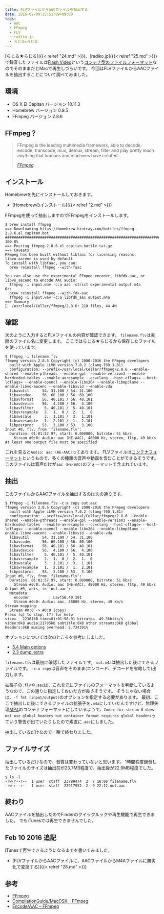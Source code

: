 ```yaml
---
title: FLVファイルからAACファイルを抽出する
date: 2016-02-09T15:51:09+09:00
tags:
  - AAC
  - FFmpeg
  - FLV
  - radiko.jp
  - らじる★らじる
---
```


[らじる★らじる]({{< relref "24.md" >}})、[radiko.jp]({{< relref "25.md" >}})で録音したファイルは[Flash Video](https://ja.wikipedia.org/wiki/Flash_Video)という[コンテナ型のファイルフォーマット](https://ja.wikipedia.org/wiki/コンテナフォーマット)なのでそのままだとMacで再生しづらいです。
今回はFLVファイルからAACファイルを抽出することについて調べてみました。

<!-- more -->

## 環境

* OS X El Capitan バージョン 10.11.3
* Homebrew バージョン 0.9.5
* FFmpeg バージョン 2.8.6

## FFmpeg？

> FFmpeg is the leading multimedia framework, able to decode, encode, transcode, mux, demux, stream, filter and play pretty much anything that humans and machines have created.
>
> <cite>[FFmpeg](https://www.ffmpeg.org)</cite>

## インストール

Homebrewを先にインストールしておきます。

* [Homebrewのインストール]({{< relref "2.md" >}})

FFmpegを使って抽出しますのでFFmpegをインストールします。

```
$ brew install ffmpeg
==> Downloading https://homebrew.bintray.com/bottles/ffmpeg-2.8.6.el_capitan.bot
######################################################################## 100.0%
==> Pouring ffmpeg-2.8.6.el_capitan.bottle.tar.gz
==> Caveats
FFmpeg has been built without libfaac for licensing reasons;
libvo-aacenc is used by default.
To install with libfaac, you can:
  brew reinstall ffmpeg --with-faac

You can also use the experimental FFmpeg encoder, libfdk-aac, or
libvo_aacenc to encode AAC audio:
  ffmpeg -i input.wav -c:a aac -strict experimental output.m4a
Or:
  brew reinstall ffmpeg --with-fdk-aac
  ffmpeg -i input.wav -c:a libfdk_aac output.m4a
==> Summary
🍺  /usr/local/Cellar/ffmpeg/2.8.6: 210 files, 44.4M
```

## 確認

次のように入力するとFLVファイルの内容が確認できます。
`filename.flv`は実際のファイル名に変更します。
ここではらじる★らじるから保存したファイルを使っています。

```
$ ffmpeg -i filename.flv
ffmpeg version 2.8.6 Copyright (c) 2000-2016 the FFmpeg developers
  built with Apple LLVM version 7.0.2 (clang-700.1.81)
  configuration: --prefix=/usr/local/Cellar/ffmpeg/2.8.6 --enable-shared --enable-pthreads --enable-gpl --enable-version3 --enable-hardcoded-tables --enable-avresample --cc=clang --host-cflags= --host-ldflags= --enable-opencl --enable-libx264 --enable-libmp3lame --enable-libvo-aacenc --enable-libxvid --enable-vda
  libavutil      54. 31.100 / 54. 31.100
  libavcodec     56. 60.100 / 56. 60.100
  libavformat    56. 40.101 / 56. 40.101
  libavdevice    56.  4.100 / 56.  4.100
  libavfilter     5. 40.101 /  5. 40.101
  libavresample   2.  1.  0 /  2.  1.  0
  libswscale      3.  1.101 /  3.  1.101
  libswresample   1.  2.101 /  1.  2.101
  libpostproc    53.  3.100 / 53.  3.100
Input #0, flv, from 'filename.flv':
  Duration: 01:01:57.97, start: 0.000000, bitrate: 51 kb/s
    Stream #0:0: Audio: aac (HE-AAC), 48000 Hz, stereo, fltp, 49 kb/s
At least one output file must be specified
```

これを見ると`Audio: aac (HE-AAC)`ってあります。
FLVファイルは[コンテナフォーマット](https://ja.wikipedia.org/wiki/コンテナフォーマット)というもので、多くの種類の音声や動画を含むことができるそうです。
このファイルは音声だけが`aac (HE-AAC)`のフォーマットで含まれています。

## 抽出

このファイルからAACファイルを抽出するのは次の通りです。

```
$ ffmpeg -i filename.flv -c:a copy out.aac
ffmpeg version 2.8.6 Copyright (c) 2000-2016 the FFmpeg developers
  built with Apple LLVM version 7.0.2 (clang-700.1.81)
  configuration: --prefix=/usr/local/Cellar/ffmpeg/2.8.6 --enable-shared --enable-pthreads --enable-gpl --enable-version3 --enable-hardcoded-tables --enable-avresample --cc=clang --host-cflags= --host-ldflags= --enable-opencl --enable-libx264 --enable-libmp3lame --enable-libvo-aacenc --enable-libxvid --enable-vda
  libavutil      54. 31.100 / 54. 31.100
  libavcodec     56. 60.100 / 56. 60.100
  libavformat    56. 40.101 / 56. 40.101
  libavdevice    56.  4.100 / 56.  4.100
  libavfilter     5. 40.101 /  5. 40.101
  libavresample   2.  1.  0 /  2.  1.  0
  libswscale      3.  1.101 /  3.  1.101
  libswresample   1.  2.101 /  1.  2.101
  libpostproc    53.  3.100 / 53.  3.100
Input #0, flv, from 'filename.flv':
  Duration: 01:01:57.97, start: 0.000000, bitrate: 51 kb/s
    Stream #0:0: Audio: aac (HE-AAC), 48000 Hz, stereo, fltp, 49 kb/s
Output #0, adts, to 'out.aac':
  Metadata:
    encoder         : Lavf56.40.101
    Stream #0:0: Audio: aac, 48000 Hz, stereo, 49 kb/s
Stream mapping:
  Stream #0:0 -> #0:0 (copy)
Press [q] to stop, [?] for help
size=   22381kB time=01:01:58.01 bitrate=  49.3kbits/s    
video:0kB audio:21785kB subtitle:0kB other streams:0kB global headers:0kB muxing overhead: 2.734391%
```

オプションについては次のところを参考にしました。

* [5.4 Main options](https://www.ffmpeg.org/ffmpeg.html#Main-options)
* [2.3 dump_extra](https://www.ffmpeg.org/ffmpeg-bitstream-filters.html#dump_005fextra)

`filename.flv`は最初に確認したファイルです。
`out.m4a`は抽出した後にできるファイルです。
`-c:a copy`は音声をそのまま(エンコード、デコードを省略して)出力します。

拡張子の`.flv`や`.aac`は、これを元にファイルのフォーマットを判断しているようなので、この通りに指定しておいた方が良さそうです。
そうじゃない場合は、`-f fmt (input/output)`のオプションを指定する必要があります。
最初、ここで抽出した後にできるファイルの拡張子を`.m4a`にしていたんですけど、無理矢理[MP4](https://ja.wikipedia.org/wiki/MP4)のコンテナフォーマットにしているようで、`Codec for stream 0 does not use global headers but container format requires global headers`っていう警告が出ていたりしたので素直に`.aac`にしました。

抽出しているだけなので一瞬で終わりました。

## ファイルサイズ

抽出しているだけなので、音質は変わっていないと思います。
1時間程度録音したファイルのサイズは抽出前が23.7MB程度で、抽出後が22.9MB程度でした。

```
$ ls -l
-rw-r--r--  1 user  staff  23789474  2  7 18:00 filename.flv
-rw-r--r--  1 user  staff  22917952  2  9 22:12 out.aac
```

## 終わり

AACファイルを抽出したのでFinderのクイックルックや再生機能で再生できました。
でもiTunesでは再生できませんでした。

## Feb 10 2016 追記

iTunesで再生できるようになるまでを書いてみました。

* [FLVファイルからAACファイルに、AACファイルからM4Aファイルに無劣化で変換する]({{< relref "28.md" >}})

## 参考

* [FFmpeg](https://ffmpeg.org)
* [CompilationGuide/MacOSX – FFmpeg](https://trac.ffmpeg.org/wiki/CompilationGuide/MacOSX)
* [Encode/AAC – FFmpeg](https://trac.ffmpeg.org/wiki/Encode/AAC#ShouldIuseAAC-LCorHE-AAC)
